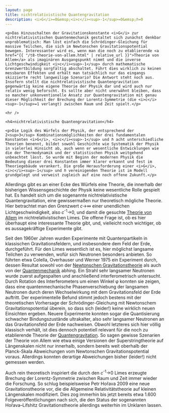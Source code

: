 ```yaml
---
layout: page
title: nichtrelativistische Quantengravitation
description: <i>G</i>=0&emsp;<i>c</i><sup>-1</sup>=0&emsp;ℏ=0
---
```


<section>

	<p>Das Hinzuschalten der Gravitationskonstante <i>G</i> zur nichtrelativistischen Quantenmechanik gestaltet sich zunächst denkbar unproblematisch: Man löst einfach die Schrödinger-Gleichung für massive Teilchen, die sich im Newtonschen Gravitationspotential bewegen. Interessanter wird es, wenn man die noch zu etablierende <a href="{{ "/t8-theorie-von-allem.html" | relative_url }}">Theorie von Allem</a> als imaginären Ausgangspunkt nimmt und die inverse Lichtgeschwindigkeit <i>c</i><sup>-1</sup> durch mathematische Grenzwertbildung sorgfältig abschaltet. Führt dies wirklich zu keinen messbaren Effekten und erhält man tatsächlich nur das eingangs skizzierte recht langweilige Szenario? Die Antwort steht noch aus. Insofern stellt die nichtrelativistische Quantengravitation gegenwärtig keine eigene Theorie der Physik dar und wird auch nur relativ wenig beforscht. Es sollte aber nicht unerwähnt bleiben, dass so mancher unkonventionelle Ansatz zur Quantengravitation mit genau dieser Möglichkeit der Brechung der Lorentz-Symmetrie (die <i>c</i><sup>-1</sup>=1 verlangt) zwischen Raum und Zeit spielt.</p>

	<hr />

	<h4>nichtrelativistische Quantengravitation</h4>

	<p>Die Logik des Würfels der Physik, der entsprechend der 2<sup>3</sup> Kombinationsmöglichkeiten der drei fundamentalen Konstanten <i>G</i>, <i>c</i><sup>-1</sup> und ℏ acht unterschiedliche Theorien benennt, bildet sowohl Geschichte wie Systematik der Physik in vielerlei Hinsicht ab, auch wenn er wesentliche Entwicklungen wie die der Thermodynamik und der statistischen Physik weitgehend unbeachtet lässt. So wurde mit Beginn der modernen Physik die Bedeutung dieser drei Konstanten immer klarer erkannt und fest im Theoriegebäude verankert. Die große Herausforderung einer <i>G</i>, <i>c</i><sup>-1</sup> und ℏ vereinigenden Theorie ist im Modell grundgelegt und verweist zugleich auf eine noch offene Zukunft.</p>
	
<p>Allerdings gibt es an einer Ecke des Würfels eine Theorie, die innerhalb der bisherigen Wissensgeschichte der Physik keine wesentliche Rolle gespielt hat. Es handelt sich um die sogenannte nichtrelativistische Quantengravitation, eine gewissermaßen nur theoretisch mögliche Theorie. Hier betrachtet man den Grenzwert <i>c</i>&rarr;∞
einer unendlichen Lichtgeschwindigkeit, also <i>c</i><sup>-1</sup>&rarr;0, und damit die gesuchte <a href="{{ "/t8-theorie-von-allem.html" | relative_url }}">Theorie von Allem</a> im nichtrelativistischen Limes. Die offene Frage ist, ob es hier überhaupt eine interessante Theorie gibt, und, vielleicht noch wichtiger, ob es aussagekräftige Experimente gibt.</p>

<p>Seit den 1960er Jahren wurden Experimente mit Quantenpartikeln in klassischen Gravitationsfeldern, und insbesondere dem Feld der Erde, durchgeführt. Für den Limes wesentlich ist es, hier möglichst langsame Teilchen zu verwenden, wofür sich Neutronen besonders anbieten. So führten etwa Colella, Overhauser und Werner 1975 ein Experiment durch, dessen Resultat sowohl von der <a href="{{ "/t2-newtonsche-gravitationstheorie.html" | relative_url }}">Newtonschen Gravitationstheorie</a> als auch von der <a href="{{ "/t6-quantenmechanik.html" | relative_url }}">Quantenmechanik</a> abhing. Ein Strahl sehr langsamer Neutronen wurde zuerst aufgespalten und anschließend interferometrisch untersucht. Durch Rotation des Interferometers um einen Winkel φ konnten sie zeigen, dass eine quantenmechanische Phasenverschiebung der langsamen Neutronen durch deren Wechselwirkung mit dem Gravitationsfeld der Erde auftritt. Der experimentelle Befund stimmt jedoch bestens mit der theoretischen Vorhersage der Schrödinger-Gleichung mit Newtonschem Gravitationspotential überein, so dass sich (leider!) keine wirklich neuen Einsichten ergeben. Neuere Experimente konnten sogar die Quantisierung schwacher Bindungszustände ultrakalter, also sehr langsamer Neutronen an das Gravitationsfeld der Erde nachweisen. Obwohl letzteres sich hier völlig klassisch verhält, ist dies dennoch potentiell relevant für die noch zu etablierende Theorie der <a href="{{ "/t8-theorie-von-allem.html" | relative_url }}">Quantengravitation</a>. So sagen gewisse Szenarien der Theorie von Allem wie etwa einige Versionen der Superstringtheorie auf Längenskalen nicht nur innerhalb, sondern bereits weit oberhalb der Planck-Skala Abweichungen vom Newtonschen Gravitationspotential voraus. Allerdings konnten derartige Abweichungen bisher (leider!) nicht gemessen werden.</p>

<p>Auch rein theoretisch inspiriert die durch den <i>c</i><sup>-1</sup>&rarr;0 Limes erzeugte Brechung der Lorentz-Symmetrie zwischen Raum und Zeit immer wieder die Forschung. So schlug beispielsweise Petr Hořava 2009 eine neue Gravitationstheorie vor, die die Allgemeine Relativitätstheorie auf kleinen Längenskalen modifiziert. Dies zog immerhin bis jetzt bereits etwa 1.600 Folgeveröffentlichungen nach sich, die den Status der sogenannten Hořava–Lifshitz Gravitationstheorie allerdings weiterhin im Unklaren lassen.</p>

</section>
